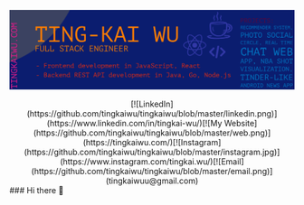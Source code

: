 [![My Website](https://github.com/tingkaiwu/tingkaiwu/blob/master/cover_v2.png)](https://tingkaiwu.com/)
<center>[![LinkedIn](https://github.com/tingkaiwu/tingkaiwu/blob/master/linkedin.png)](https://www.linkedin.com/in/tingkai-wu/)[![My Website](https://github.com/tingkaiwu/tingkaiwu/blob/master/web.png)](https://tingkaiwu.com/)[![Instagram](https://github.com/tingkaiwu/tingkaiwu/blob/master/instagram.jpg)](https://www.instagram.com/tingkai.wu/)[![Email](https://github.com/tingkaiwu/tingkaiwu/blob/master/email.png)](tingkaiwuu@gmail.com)</center>
### Hi there 👋

<!--
**tingkaiwu/tingkaiwu** is a ✨ _special_ ✨ repository because its `README.md` (this file) appears on your GitHub profile.

Here are some ideas to get you started:

- 🔭 I’m currently working on ...
- 🌱 I’m currently learning ...
- 👯 I’m looking to collaborate on ...
- 🤔 I’m looking for help with ...
- 💬 Ask me about ...
- 📫 How to reach me: ...
- 😄 Pronouns: ...
- ⚡ Fun fact: ...
-->
